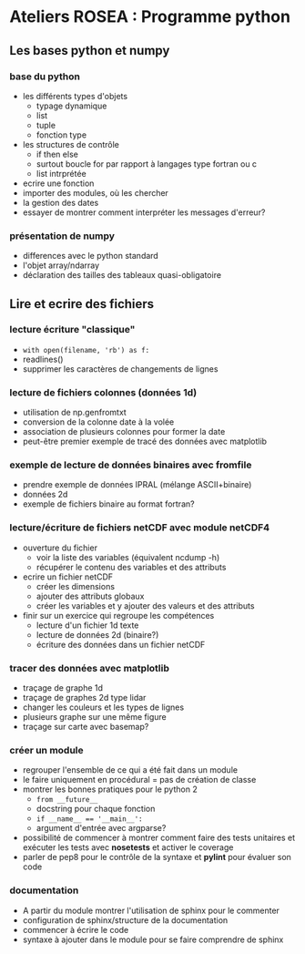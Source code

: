 # Ateliers ROSEA : Programme python

## Les bases python et numpy

### base du python
- les différents types d'objets
    * typage dynamique
    * list
    * tuple
    * fonction type
- les structures de contrôle
    * if then else
    * surtout boucle for par rapport à langages type fortran ou c
    * list intrprétée
- ecrire une fonction
- importer des modules, où les chercher
- la gestion des dates
- essayer de montrer comment interpréter les messages d'erreur?

### présentation de numpy
- differences avec le python standard
- l'objet array/ndarray
- déclaration des tailles des tableaux quasi-obligatoire

## Lire et ecrire des fichiers

### lecture écriture "classique"
- `with open(filename, 'rb') as f:`
- readlines()
- supprimer les caractères de changements de lignes

### lecture de fichiers colonnes (données 1d)
- utilisation de np.genfromtxt
- conversion de la colonne date à la volée
- association de plusieurs colonnes pour former la date
- peut-être premier exemple de tracé des données avec matplotlib

### exemple de lecture de données binaires avec fromfile
- prendre exemple de données IPRAL (mélange ASCII+binaire)
- données 2d
- exemple de fichiers binaire au format fortran?

### lecture/écriture de fichiers netCDF avec module netCDF4
- ouverture du fichier
    * voir la liste des variables (équivalent ncdump -h)
    * récupérer le contenu des variables et des attributs
- ecrire un fichier netCDF
    * créer les dimensions
    * ajouter des attributs globaux
    * créer les variables et y ajouter des valeurs et des attributs
- finir sur un exercice qui regroupe les compétences
    * lecture d'un fichier 1d texte
    * lecture de données 2d (binaire?)
    * écriture des données dans un fichier netCDF

### tracer des données avec matplotlib
- traçage de graphe 1d
- traçage de graphes 2d type lidar
- changer les couleurs et les types de lignes
- plusieurs graphe sur une même figure
- traçage sur carte avec basemap?

### créer un module
- regrouper l'ensemble de ce qui a été fait dans un module
- le faire uniquement en procédural = pas de création de classe
- montrer les bonnes pratiques pour le python 2
    * `from __future__`
    * docstring pour chaque fonction
    * `if __name__ == '__main__':`
    * argument d'entrée avec argparse?
- possibilité de commencer à montrer comment faire des tests unitaires et exécuter les tests avec __nosetests__ et activer le coverage
- parler de pep8 pour le contrôle de la syntaxe et __pylint__ pour évaluer son code

### documentation
- A partir du module montrer l'utilisation de sphinx pour le commenter
- configuration de sphinx/structure de la documentation
- commencer à écrire le code
- syntaxe à ajouter dans le module pour se faire comprendre de sphinx

